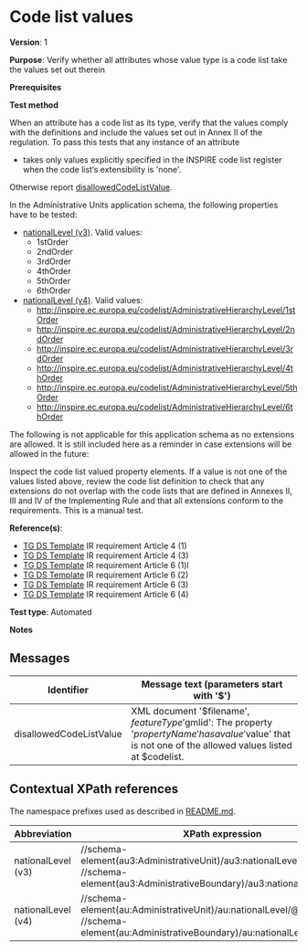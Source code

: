 # Code list values

**Version**: 1

**Purpose**: Verify whether all attributes whose value type is a code list take the values set out therein

**Prerequisites**

**Test method**

When an attribute has a code list as its type, verify that the values comply with the definitions and include the values set out in Annex II of the regulation. To pass this tests that any instance of an attribute

* takes only values explicitly specified in the INSPIRE code list register when the code list‘s extensibility is 'none'.

Otherwise report [disallowedCodeListValue](#disallowedCodeListValue).

In the Administrative Units application schema, the following properties have to be tested:
* [nationalLevel (v3)](#level3). Valid values:
  * 1stOrder
  * 2ndOrder
  * 3rdOrder
  * 4thOrder
  * 5thOrder
  * 6thOrder
* [nationalLevel (v4)](#level4). Valid values:
  * http://inspire.ec.europa.eu/codelist/AdministrativeHierarchyLevel/1stOrder
  * http://inspire.ec.europa.eu/codelist/AdministrativeHierarchyLevel/2ndOrder
  * http://inspire.ec.europa.eu/codelist/AdministrativeHierarchyLevel/3rdOrder
  * http://inspire.ec.europa.eu/codelist/AdministrativeHierarchyLevel/4thOrder
  * http://inspire.ec.europa.eu/codelist/AdministrativeHierarchyLevel/5thOrder
  * http://inspire.ec.europa.eu/codelist/AdministrativeHierarchyLevel/6thOrder


The following is not applicable for this application schema as no extensions are allowed. It is still included here as a reminder in case extensions will be allowed in the future:

Inspect the code list valued property elements. If a value is not one of the values listed above, review the code list definition to check that any extensions do not overlap with the code lists that are defined in Annexes II, III and IV of the Implementing Rule and that all extensions conform to the requirements. This is a manual test.
  
**Reference(s)**: 

* [TG DS Template](http://inspire.ec.europa.eu/id/ats/data-au/3.1/au-as/README#ref_TG_DS_tmpl) IR requirement Article 4 (1)
* [TG DS Template](http://inspire.ec.europa.eu/id/ats/data-au/3.1/au-as/README#ref_TG_DS_tmpl) IR requirement Article 4 (3)
* [TG DS Template](http://inspire.ec.europa.eu/id/ats/data-au/3.1/au-as/README#ref_TG_DS_tmpl) IR requirement Article 6 (1)l
* [TG DS Template](http://inspire.ec.europa.eu/id/ats/data-au/3.1/au-as/README#ref_TG_DS_tmpl) IR requirement Article 6 (2)
* [TG DS Template](http://inspire.ec.europa.eu/id/ats/data-au/3.1/au-as/README#ref_TG_DS_tmpl) IR requirement Article 6 (3)
* [TG DS Template](http://inspire.ec.europa.eu/id/ats/data-au/3.1/au-as/README#ref_TG_DS_tmpl) IR requirement Article 6 (4)

**Test type**: Automated

**Notes**

## Messages

Identifier  |  Message text (parameters start with '$')
---------------------------------------------------------- | -------------------------------------------------------------------------
disallowedCodeListValue <a name="disallowedCodeListValue"/>  |  XML document '$filename', $featureType '$gmlid': The property '$propertyName' has a value '$value' that is not one of the allowed values listed at $codelist. 

## Contextual XPath references

The namespace prefixes used as described in [README.md](http://inspire.ec.europa.eu/id/ats/data-au/3.1/au-as/README#namespaces).

Abbreviation                                               |  XPath expression
---------------------------------------------------------- | -------------------------------------------------------------------------
nationalLevel (v3) <a name="level3"></a>   | //schema-element(au3:AdministrativeUnit)/au3:nationalLevel/text() and //schema-element(au3:AdministrativeBoundary)/au3:nationalLevel/text()
nationalLevel (v4) <a name="level4"></a>   | //schema-element(au:AdministrativeUnit)/au:nationalLevel/@href:xlink and //schema-element(au:AdministrativeBoundary)/au:nationalLevel/@href:xlink 
